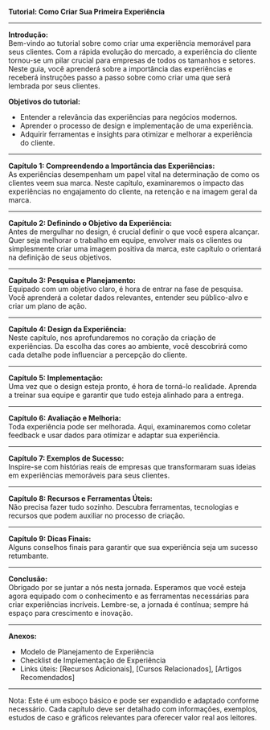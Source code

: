 **Tutorial: Como Criar Sua Primeira Experiência**

---

**Introdução:**  
Bem-vindo ao tutorial sobre como criar uma experiência memorável para seus clientes. Com a rápida evolução do mercado, a experiência do cliente tornou-se um pilar crucial para empresas de todos os tamanhos e setores. Neste guia, você aprenderá sobre a importância das experiências e receberá instruções passo a passo sobre como criar uma que será lembrada por seus clientes.

**Objetivos do tutorial:**  
- Entender a relevância das experiências para negócios modernos.
- Aprender o processo de design e implementação de uma experiência.
- Adquirir ferramentas e insights para otimizar e melhorar a experiência do cliente.

---

**Capítulo 1: Compreendendo a Importância das Experiências:**  
As experiências desempenham um papel vital na determinação de como os clientes veem sua marca. Neste capítulo, examinaremos o impacto das experiências no engajamento do cliente, na retenção e na imagem geral da marca.

---

**Capítulo 2: Definindo o Objetivo da Experiência:**  
Antes de mergulhar no design, é crucial definir o que você espera alcançar. Quer seja melhorar o trabalho em equipe, envolver mais os clientes ou simplesmente criar uma imagem positiva da marca, este capítulo o orientará na definição de seus objetivos.

---

**Capítulo 3: Pesquisa e Planejamento:**  
Equipado com um objetivo claro, é hora de entrar na fase de pesquisa. Você aprenderá a coletar dados relevantes, entender seu público-alvo e criar um plano de ação.

---

**Capítulo 4: Design da Experiência:**  
Neste capítulo, nos aprofundaremos no coração da criação de experiências. Da escolha das cores ao ambiente, você descobrirá como cada detalhe pode influenciar a percepção do cliente.

---

**Capítulo 5: Implementação:**  
Uma vez que o design esteja pronto, é hora de torná-lo realidade. Aprenda a treinar sua equipe e garantir que tudo esteja alinhado para a entrega.

---

**Capítulo 6: Avaliação e Melhoria:**  
Toda experiência pode ser melhorada. Aqui, examinaremos como coletar feedback e usar dados para otimizar e adaptar sua experiência.

---

**Capítulo 7: Exemplos de Sucesso:**  
Inspire-se com histórias reais de empresas que transformaram suas ideias em experiências memoráveis para seus clientes.

---

**Capítulo 8: Recursos e Ferramentas Úteis:**  
Não precisa fazer tudo sozinho. Descubra ferramentas, tecnologias e recursos que podem auxiliar no processo de criação.

---

**Capítulo 9: Dicas Finais:**  
Alguns conselhos finais para garantir que sua experiência seja um sucesso retumbante.

---

**Conclusão:**  
Obrigado por se juntar a nós nesta jornada. Esperamos que você esteja agora equipado com o conhecimento e as ferramentas necessárias para criar experiências incríveis. Lembre-se, a jornada é contínua; sempre há espaço para crescimento e inovação.

---

**Anexos:**  
- Modelo de Planejamento de Experiência
- Checklist de Implementação de Experiência
- Links úteis: [Recursos Adicionais], [Cursos Relacionados], [Artigos Recomendados]

---

Nota: Este é um esboço básico e pode ser expandido e adaptado conforme necessário. Cada capítulo deve ser detalhado com informações, exemplos, estudos de caso e gráficos relevantes para oferecer valor real aos leitores.